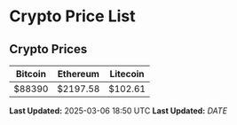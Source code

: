 # Crypto Price List

## Crypto Prices
| Bitcoin | Ethereum | Litecoin |
| ------- | -------- | -------- |
| $88390 | $2197.58 | $102.61 |
**Last Updated:** 2025-03-06 18:50 UTC
**Last Updated:** $DATE$
